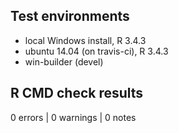 ## Test environments
* local Windows install, R 3.4.3
* ubuntu 14.04 (on travis-ci), R 3.4.3
* win-builder (devel)

## R CMD check results

0 errors | 0 warnings | 0 notes
